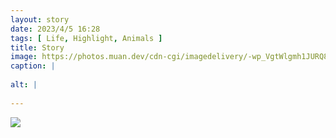 ```yaml
---
layout: story
date: 2023/4/5 16:28
tags: [ Life, Highlight, Animals ]
title: Story
image: https://photos.muan.dev/cdn-cgi/imagedelivery/-wp_VgtWlgmh1JURQ8t1mg/9c3148ec-faed-4d70-e62f-dbebd69b8100/public
caption: |
  
alt: |
  
---
```


![](https://photos.muan.dev/cdn-cgi/imagedelivery/-wp_VgtWlgmh1JURQ8t1mg/9c3148ec-faed-4d70-e62f-dbebd69b8100/public)


